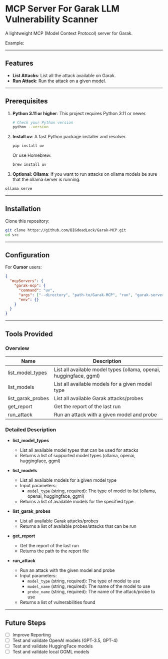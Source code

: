 # MCP Server For Garak LLM Vulnerability Scanner 

A lightweight MCP (Model Context Protocol) server for Garak.

Example:




---

## Features

- **List Attacks**: List all the attack available on Garak.
- **Run Attack**: Run the attack on a given model.

---

## Prerequisites

1. **Python 3.11 or higher**: This project requires Python 3.11 or newer.
   ```bash
   # Check your Python version
   python --version
   ```

2. **Install uv**: A fast Python package installer and resolver.
   ```bash
   pip install uv
   ```
   Or use Homebrew:
   ```bash
   brew install uv
   ```
3. **Optional: Ollama**: If you want to run attacks on ollama models be sure that the ollama server is running.

```bash
ollama serve
```

---

## Installation

Clone this repository:
```bash
git clone https://github.com/BIGdeadLock/Garak-MCP.git
cd src
```
---

## Configuration

For **Cursor** users:

```json
{
  "mcpServers": {
    "garak-mcp": {
      "command": "uv",
      "args": ["--directory", "path-to/Garak-MCP", "run", "garak-server"],
      "env": {}
    }
  }
}

```
---

## Tools Provided

### Overview
| Name | Description |
|------|-------------|
| list_model_types | List all available model types (ollama, openai, huggingface, ggml) |
| list_models | List all available models for a given model type |
| list_garak_probes | List all available Garak attacks/probes |
| get_report | Get the report of the last run |
| run_attack | Run an attack with a given model and probe |

### Detailed Description

- **list_model_types**
  - List all available model types that can be used for attacks
  - Returns a list of supported model types (ollama, openai, huggingface, ggml)

- **list_models**
  - List all available models for a given model type
  - Input parameters:
    - `model_type` (string, required): The type of model to list (ollama, openai, huggingface, ggml)
  - Returns a list of available models for the specified type

- **list_garak_probes**
  - List all available Garak attacks/probes
  - Returns a list of available probes/attacks that can be run

- **get_report**
  - Get the report of the last run
  - Returns the path to the report file

- **run_attack**
  - Run an attack with the given model and probe
  - Input parameters:
    - `model_type` (string, required): The type of model to use
    - `model_name` (string, required): The name of the model to use
    - `probe_name` (string, required): The name of the attack/probe to use
  - Returns a list of vulnerabilities found

---
## Future Steps

- [ ] Improve Reporting
- [ ] Test and validate OpenAI models (GPT-3.5, GPT-4)
- [ ] Test and validate HuggingFace models
- [ ] Test and validate local GGML models
